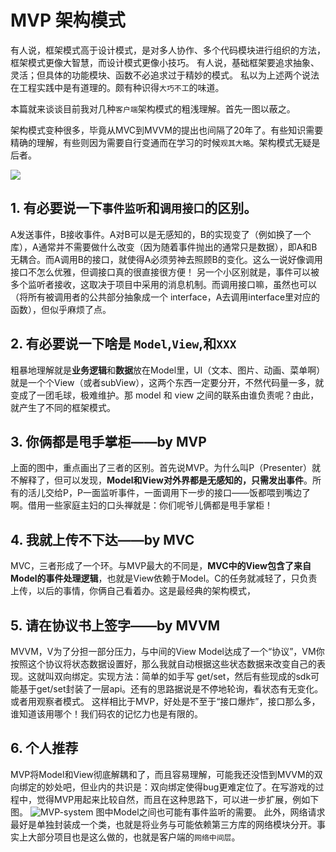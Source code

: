 # MVP 架构模式

有人说，框架模式高于设计模式，是对多人协作、多个代码模块进行组织的方法，框架模式更像大智慧，而设计模式更像小技巧。
有人说，基础框架要追求抽象、灵活；但具体的功能模块、函数不必追求过于精妙的模式。
私以为上述两个说法在工程实践中是有道理的。颇有种识得`大巧不工`的味道。

本篇就来谈谈目前我对几种`客户端`架构模式的粗浅理解。首先一图以蔽之。

架构模式变种很多，毕竟从MVC到MVVM的提出也间隔了20年了。有些知识需要精确的理解，有些则因为需要自行变通而在学习的时候`观其大略`。架构模式无疑是后者。

![](https://raw.githubusercontent.com/jonyzhao/Pic/master/MVC-MVP-MVVM.png)

<!--more -->

## 1. 有必要说一下`事件监听`和`调用接口`的区别。

A发送事件，B接收事件。A对B可以是无感知的，B的实现变了（例如换了一个库），A通常并不需要做什么改变（因为随着事件抛出的通常只是数据），即A和B无耦合。而A调用B的接口，就使得A必须劳神去照顾B的变化。这么一说好像调用接口不怎么优雅，但调接口真的很直接很方便！
另一个小区别就是，事件可以被多个监听者接收，这取决于项目中采用的消息机制。而调用接口嘛，虽然也可以（将所有被调用者的公共部分抽象成一个 interface，A去调用interface里对应的函数），但似乎麻烦了点。

## 2. 有必要说一下啥是 `Model`,`View`,和`XXX`
粗暴地理解就是**业务逻辑**和**数据**放在Model里，UI（文本、图片、动画、菜单啊）就是一个个View（或者subView），这两个东西一定要分开，不然代码量一多，就变成了一团毛球，极难维护。那 model 和 view 之间的联系由谁负责呢？由此，就产生了不同的框架模式。

## 3. 你俩都是甩手掌柜——by MVP
上面的图中，重点画出了三者的区别。首先说MVP。为什么叫P（Presenter）就不解释了，但可以发现，**Model和View对外界都是无感知的，只需发出事件**。所有的活儿交给P，P一面监听事件，一面调用下一步的接口——饭都喂到嘴边了啊。借用一些家庭主妇的口头禅就是：你们呢爷儿俩都是甩手掌柜！


## 4. 我就上传不下达——by MVC
MVC，三者形成了一个环。与MVP最大的不同是，**MVC中的View包含了来自Model的事件处理逻辑**，也就是View依赖于Model。C的任务就减轻了，只负责上传，以后的事情，你俩自己看着办。这是最经典的架构模式，

## 5. 请在协议书上签字——by MVVM
MVVM，V为了分担一部分压力，与中间的View Model达成了一个“协议”，VM你按照这个协议将状态数据设置好，那么我就自动根据这些状态数据来改变自己的表现。这就叫双向绑定。实现方法：简单的如手写 get/set，然后有些现成的sdk可能基于get/set封装了一层api。还有的思路据说是不停地轮询，看状态有无变化。或者用观察者模式。
这样相比于MVP，好处是不至于“接口爆炸”，接口那么多，谁知道该用哪个！我们码农的记忆力也是有限的。


## 6. 个人推荐

MVP将Model和View彻底解耦和了，而且容易理解，可能我还没悟到MVVM的双向绑定的妙处吧，但业内的共识是：双向绑定使得bug更难定位了。在写游戏的过程中，觉得MVP用起来比较自然，而且在这种思路下，可以进一步扩展，例如下图。
![MVP-system](https://raw.githubusercontent.com/jonyzhao/Pic/master/MVP-system.png)
图中Model之间也可能有事件监听的需要。
此外，网络请求最好是单独封装成一个类，也就是将业务与可能依赖第三方库的网络模块分开。事实上大部分项目也是这么做的，也就是客户端的`网络中间层`。